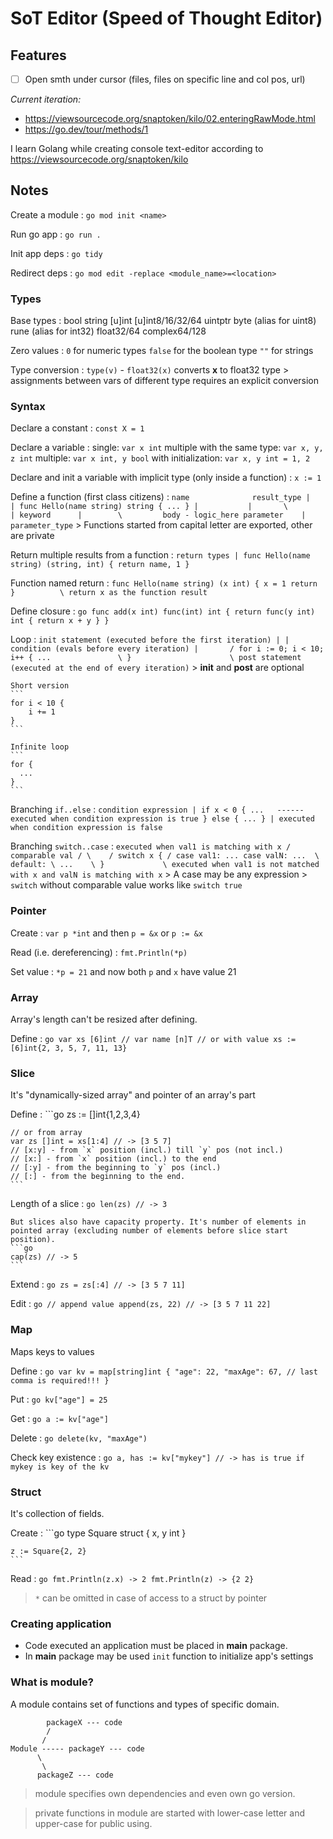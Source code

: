 # SoT Editor (Speed of Thought Editor)

## Features


- [ ] Open smth under cursor (files, files on specific line and col pos, url)


_Current iteration:_
- https://viewsourcecode.org/snaptoken/kilo/02.enteringRawMode.html
- https://go.dev/tour/methods/1


I learn Golang while creating console text-editor according to https://viewsourcecode.org/snaptoken/kilo

## Notes

Create a module
:   `go mod init <name>`

Run go app
:   `go run .`

Init app deps
:   `go tidy`

Redirect deps
:   `go mod edit -replace <module_name>=<location>`


### Types

Base types
:   bool
    string
    [u]int [u]int8/16/32/64 uintptr
    byte (alias for uint8)
    rune (alias for int32)
    float32/64
    complex64/128

Zero values
:   `0` for numeric types
    `false` for the boolean type
    `""` for strings

Type conversion
:   `type(v)` - `float32(x)` converts **x** to float32 type
    > assignments between vars of different type requires an explicit conversion



### Syntax

Declare a constant
:   `const X = 1`

Declare a variable
:   single: `var x int`
    multiple with the same type: `var x, y, z int`
    multiple: `var x int, y bool`
    with initialization: `var x, y int = 1, 2`

Declare and init a variable with implicit type (only inside a function)
:   `x := 1`

Define a function (first class citizens)
:   ```
        name              result_type
         |                   |
    func Hello(name string) string { ... }
      |           |       \            |
     keyword      |        \         body - logic_here
              parameter    |
                     parameter_type
    ```
    > Functions started from capital letter are exported, other are private

Return multiple results from a function
:   ```
                          return types
                                |
    func Hello(name string) (string, int) {
      return name, 1
    }
    ```

Function named return
:   ```
    func Hello(name string) (x int) {
        x = 1
        return
    }          \
              return x as the function result
    ```

Define closure
:   ```go
    func add(x int) func(int) int {
        return func(y int) int {
            return x + y
        }
    }
    ```


Loop
:   ```
         init statement (executed before the first iteration)
           |
           |      condition (evals before every iteration)
           |       /
    for i := 0; i < 10; i++ {
        ...               \
    }                      \
                         post statement (executed at the end of every iteration)
    ```
    > **init** and **post** are optional

    Short version
    ```
    for i < 10 {
        i += 1
    }
    ```

    Infinite loop
    ```
    for {
      ...
    }
    ```

Branching `if..else`
:   ```
      condition expression
         |
    if x < 0 {
        ...   ------ executed when condition expression is true
    } else { ... }
        |
     executed when condition expression is false
    ```

Branching `switch..case`
:   ```
            executed when val1 is
              matching with x
                  /
  comparable val /
           \    /
    switch x { /
      case val1:
          ...
      case valN:
          ...  \
       default: \
          ...    \
    }             \
            executed when val1 is not matched with x
              and valN is matching with x
    ```
    > A case may be any expression
    > `switch` without comparable value works like `switch true`


### Pointer

Create
:   `var p *int` and then `p = &x`
    or
    `p := &x`

Read (i.e. dereferencing)
:   `fmt.Println(*p)`

Set value
:   `*p = 21` and now both `p` and `x` have value 21


### Array

Array's length can't be resized after defining.

Define
:   ```go
    var xs [6]int // var name [n]T
    // or with value
    xs := [6]int{2, 3, 5, 7, 11, 13}
    ```

### Slice

It's "dynamically-sized array" and pointer of an array's part

Define
:   ```go
    zs := []int{1,2,3,4}

    // or from array
    var zs []int = xs[1:4] // -> [3 5 7]
    // [x:y] - from `x` position (incl.) till `y` pos (not incl.)
    // [x:] - from `x` position (incl.) to the end
    // [:y] - from the beginning to `y` pos (incl.)
    // [:] - from the beginning to the end.
    ```

Length of a slice
:   ```go
    len(zs) // -> 3
    ```

    But slices also have capacity property. It's number of elements in pointed array (excluding number of elements before slice start position).
    ```go
    cap(zs) // -> 5
    ```

Extend
:   ```go
    zs = zs[:4] // -> [3 5 7 11]
    ```

Edit
:   ```go
    // append value
    append(zs, 22) // -> [3 5 7 11 22]
    ```


### Map

Maps keys to values

Define
:   ```go
    var kv = map[string]int {
        "age": 22,
        "maxAge": 67, // last comma is required!!!
    }
    ```

Put
:   ```go
    kv["age"] = 25
    ```

Get
:
    ```go
    a := kv["age"]
    ```

Delete
:   ```go
    delete(kv, "maxAge")
    ```

Check key existence
:   ```go
    a, has := kv["mykey"] // -> has is true if mykey is key of the kv
    ```



### Struct

It's collection of fields.

Create
:   ```go
    type Square struct {
        x, y int
    }

    z := Square{2, 2}
    ```

Read
:   ```go
    fmt.Println(z.x) -> 2
    fmt.Println(z) -> {2 2}
    ```

> `*` can be omitted in case of access to a struct by pointer


### Creating application

- Code executed an application must be placed in **main** package.
- In **main** package may be used `init` function to initialize app's settings


### What is module?

A module contains set of functions and types of specific domain.

```
        packageX --- code
        /
       /
Module ----- packageY --- code
      \
       \
      packageZ --- code
```

> module specifies own dependencies and even own go version.

> private functions in module are started with lower-case letter and upper-case for public using.
